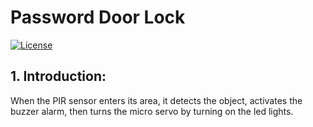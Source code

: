 # Password Door Lock
[![License](https://poser.pugx.org/bagisto/bagisto-gdpr/license)](https://github.com/arsivpro/pir-sensor/blob/master/LICENSE)

## 1. Introduction:

When the PIR sensor enters its area, it detects the object, activates the buzzer alarm, then turns the micro servo by turning on the led lights.
